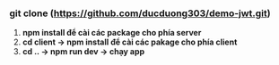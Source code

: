 ### git clone (https://github.com/ducduong303/demo-jwt.git)

1. **npm install để cài các package cho phía server**
2. **cd client -> npm install để cài các pakage cho phía client**
3.  **cd .. -> npm run dev -> chạy app**


